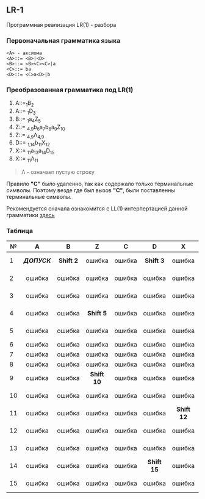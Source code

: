 ## LR-1
Программная реализация LR(1) - разбора

### Первоначальная грамматика языка
```
<A> - аксиома
<A>::= <B>|<D>
<B>::= <B><C><C>|a      
<C>::= ba      
<D>::= <C>a<D>|b 
```

### Преобразованная грамматика под LR(1)

1.	A::=<sub>1</sub>B<sub>2</sub> 
2.	A::= <sub>1</sub>D<sub>3</sub>
3.	B::= <sub>1</sub>a<sub>4</sub>Z<sub>5</sub>
4.	Z::= <sub>4,9</sub>b<sub>6</sub>a<sub>7</sub>b<sub>8</sub>a<sub>9</sub>Z<sub>10</sub>
5.	Z::= <sub>4,9</sub>Λ<sub>4,9</sub>
6.	D::= <sub>1,14</sub>b<sub>11</sub>X<sub>12</sub>
7.	X::= <sub>11</sub>a<sub>13</sub>a<sub>14</sub>D<sub>15</sub>
8.	X::= <sub>11</sub>Λ<sub>11</sub>

> Λ - означает пустую строку

Правило **"С"** было удаленно, так как содержало только терминальные символы. Поэтому везде где был вызов **"С"**, были поставленны терминальные символы.

Рекомендуется сначала ознакомится с LL(1) интерпертацией данной грамматики [здесь](https://github.com/zhilyaev/LL-1)

### Таблица
 № | A | B | Z | C | D | X | a | b | $ |
---|:-:|:-:|:-:|:-:|:-:|:-:|:-:|:-:|:-:|
1 | ***ДОПУСК*** | **Shift 2**|ошибка|ошибка|**Shift 3**|ошибка|**Shift 4**|**Shift 11**| ошибка |
2 | ошибка | ошибка |ошибка|ошибка| ошибка|ошибка| ошибка|ошибка  | **Reduction 1** |
3 | ошибка | ошибка |ошибка|ошибка| ошибка|ошибка| ошибка|ошибка  | **Reduction 2** |
4 | ошибка | ошибка |**Shift 5**|ошибка| ошибка|ошибка| ошибка|**Shift 6**| **Reduction 5**  |
5 | ошибка | ошибка |ошибка|ошибка| ошибка|ошибка| ошибка|ошибка  | **Reduction 3**  |
6 | ошибка | ошибка |ошибка|ошибка| ошибка|ошибка|**Shift 7**|ошибка  | ошибка |
7 | ошибка | ошибка |ошибка|ошибка| ошибка|ошибка| ошибка|**Shift 8**  | ошибка |
8 | ошибка | ошибка |ошибка|ошибка| ошибка|ошибка| **Shift 9**|ошибка  | ошибка |
9 | ошибка | ошибка |**Shift 10**|ошибка| ошибка|ошибка| ошибка|**Shift 6** | **Reduction 5**  |
10 | ошибка | ошибка |ошибка|ошибка| ошибка|ошибка| ошибка|ошибка  | **Reduction 4**  |
11 | ошибка | ошибка |ошибка|ошибка| ошибка|**Shift 12**|**Shift 13**|ошибка  |**Reduction 8**  |
12 | ошибка | ошибка |ошибка|ошибка| ошибка|ошибка| ошибка|ошибка  |**Reduction 6**  |
13 | ошибка | ошибка |ошибка|ошибка| ошибка|ошибка| **Shift 14**|ошибка  | ошибка |
14 | ошибка | ошибка |ошибка|ошибка| **Shift 15**|ошибка| ошибка|**Shift 11**  | ошибка |
15 | ошибка | ошибка |ошибка|ошибка| ошибка|ошибка| ошибка|ошибка  | **Reduction 7**  |
